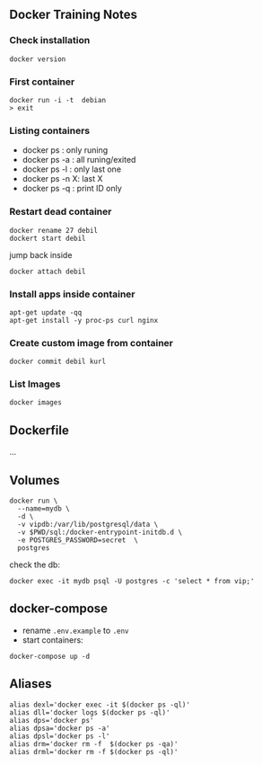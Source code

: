 
## Docker Training Notes

### Check installation
```
docker version
```

### First container
```
docker run -i -t  debian
> exit
```

### Listing containers

- docker ps : only runing
- docker ps -a : all runing/exited
- docker ps -l : only last one
- docker ps -n X: last X
- docker ps -q : print ID only

### Restart dead container
```
docker rename 27 debil
dockert start debil
```

jump back inside
```
docker attach debil
```

### Install apps inside container

```
apt-get update -qq
apt-get install -y proc-ps curl nginx
```

### Create custom image from container

```
docker commit debil kurl
```

### List Images

```
docker images
```

## Dockerfile 

...


## Volumes

```
docker run \
  --name=mydb \
  -d \
  -v vipdb:/var/lib/postgresql/data \
  -v $PWD/sql:/docker-entrypoint-initdb.d \
  -e POSTGRES_PASSWORD=secret  \
  postgres
```

check the db:
```
docker exec -it mydb psql -U postgres -c 'select * from vip;'
```


## docker-compose

- rename `.env.example` to `.env`
- start containers:
```
docker-compose up -d
```

## Aliases

```
alias dexl='docker exec -it $(docker ps -ql)'
alias dll='docker logs $(docker ps -ql)'
alias dps='docker ps'
alias dpsa='docker ps -a'
alias dpsl='docker ps -l'
alias drm='docker rm -f  $(docker ps -qa)'
alias drml='docker rm -f $(docker ps -ql)'
```